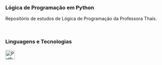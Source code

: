 ### Lógica de Programação em Python
Repositório de estudos de Lógica de Programação da Professora Thaís.

<br>

### Linguagens e Tecnologias

<img 
    align="left" 
    alt="Python"
    title="Python" 
    width="30px" 
    style="padding-right: 30px;" 
    src="https://cdn.jsdelivr.net/gh/devicons/devicon@latest/icons/python/python-original.svg" 
/>

